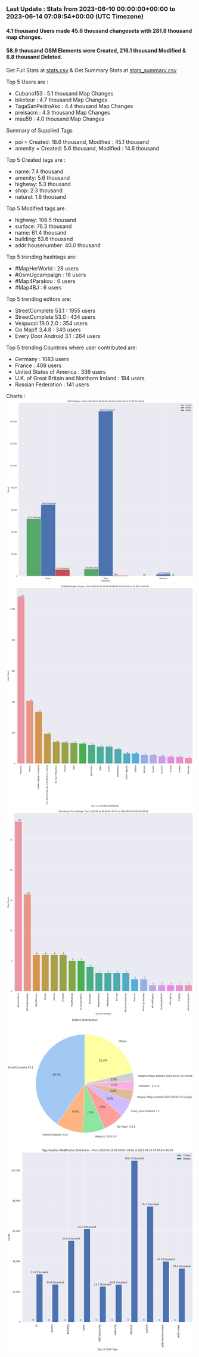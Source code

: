 ### Last Update : Stats from 2023-06-10 00:00:00+00:00 to 2023-06-14 07:09:54+00:00 (UTC Timezone)

#### 4.1 thousand Users made 45.6 thousand changesets with 281.8 thousand map changes.
#### 58.9 thousand OSM Elements were Created, 216.1 thousand Modified & 6.8 thousand Deleted.
Get Full Stats at [stats.csv](/stats/fieldmappers/Daily/stats.csv)
 & Get Summary Stats at [stats_summary.csv](/stats/fieldmappers/Daily/stats_summary.csv)

Top 5 Users are : 
- Cubano153 : 5.1 thousand Map Changes
- biketeur : 4.7 thousand Map Changes
- TagaSanPedroAko : 4.4 thousand Map Changes
- preisacm : 4.3 thousand Map Changes
- mau59 : 4.0 thousand Map Changes

Summary of Supplied Tags
- poi = Created: 18.6 thousand, Modified : 45.1 thousand
- amenity = Created: 5.6 thousand, Modified : 14.6 thousand


Top 5 Created tags are :
- name: 7.4 thousand
- amenity: 5.6 thousand
- highway: 5.3 thousand
- shop: 2.3 thousand
- natural: 1.8 thousand


Top 5 Modified tags are :
- highway: 106.5 thousand
- surface: 76.3 thousand
- name: 61.4 thousand
- building: 53.6 thousand
- addr:housenumber: 40.0 thousand


Top 5 trending hashtags are:
- #MapHerWorld : 28 users
- #OsmUgcampaign : 16 users
- #Map4Parakou : 6 users
- #Map4BJ : 6 users


Top 5 trending editors are:
- StreetComplete 53.1 : 1955 users
- StreetComplete 53.0 : 434 users
- Vespucci 19.0.2.0 : 354 users
- Go Map!! 3.4.8 : 340 users
- Every Door Android 3.1 : 264 users


Top 5 trending Countries where user contributed are:
- Germany : 1083 users
- France : 408 users
- United States of America : 336 users
- U.K. of Great Britain and Northern Ireland : 194 users
- Russian Federation : 141 users


 Charts : 
![Alt text](./stats_osm_changes.png) 
![Alt text](./stats_users_per_country.png) 
![Alt text](./stats_users_per_hashtag.png) 
![Alt text](./stats_editors_pie_chart.png) 
![Alt text](./stats_tags.png) 
